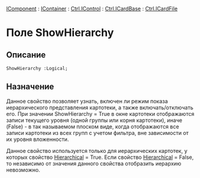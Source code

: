 ﻿---
Link: .Ctrl.ICardFile.@ShowHierarchy
---

[IComponent](topic:Com.Custom.ComClasses.IComponent.Default) :
[IContainer](topic:Com.Custom.ComClasses.IContainer.Default) :
[Ctrl.IControl](topic:Com.Custom.ComClasses.Ctrl.IControl.Default) :
[Ctrl.ICardBase](topic:Com.Custom.ComClasses.Ctrl.ICardBase.Default) :
[Ctrl.ICardFile](Default)

# Поле ShowHierarchy

## Описание

    ShowHierarchy :Logical;

## Назначение

Данное свойство позволяет узнать, включен ли режим показа иерархического представления
картотеки, а также включать/отключать его. При значении ShowHierarchy = True в окне картотеки
отображаются записи текущего уровня (одной группы или корня картотеки), иначе (False) -
в так называемом плоском виде, когда отображаются все записи картотеки из всех групп с учетом
фильтра, вне зависимости от их уровня вложенности.

Данное свойство используется только для иерархических картотек, у которых свойство
[Hierarchical](topic:.Custom.ComClasses.Ctrl.ICardFile.Hierarchical) = True.
Если свойство [Hierarchical](topic:.Custom.ComClasses.Ctrl.ICardFile.Hierarchical) = False,
то независимо от значения данного свойства отобразить иерархию невозможно.